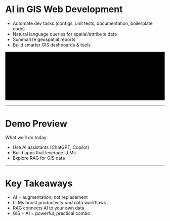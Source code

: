 

# AI in GIS Web Development

- Automate dev tasks (configs, unit tests, documentation, boilerplate code)  
- Natural language queries for spatial/attribute data  
- Summarize geospatial reports  
- Build smarter GIS dashboards & tools  

![gis-llm](/images/gis_nl_query.svg)

---

# Demo Preview

What we’ll do today:  
- Use AI assistants (ChatGPT, Copilot)  
- Build apps that leverage LLMs  
- Explore RAG for GIS data  

---

# Key Takeaways

- AI = augmentation, not replacement  
- LLMs boost productivity *and* data workflows  
- RAG connects AI to your own data  
- GIS + AI = powerful, practical combo  
